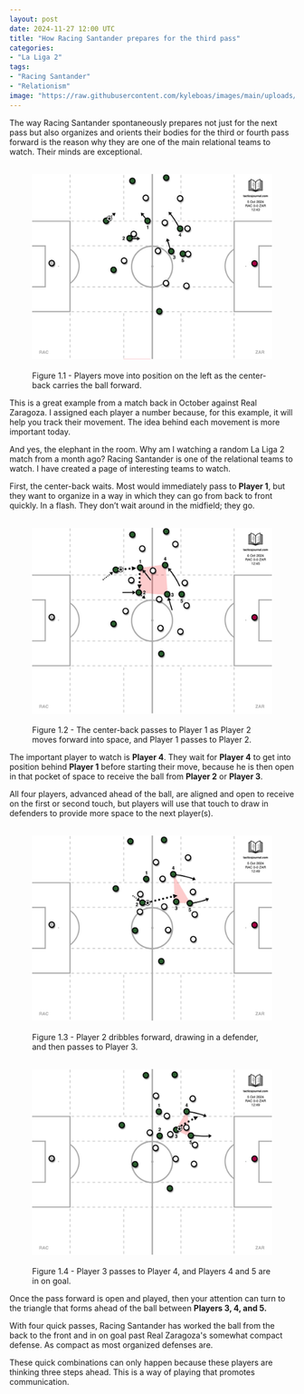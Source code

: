 ```yaml
---
layout: post
date: 2024-11-27 12:00 UTC
title: "How Racing Santander prepares for the third pass"
categories:
- "La Liga 2"
tags:
- "Racing Santander"
- "Relationism"
image: "https://raw.githubusercontent.com/kyleboas/images/main/uploads/2024/11/25/Image-25Nov2024_22:09:46.png"
---
```


The way Racing Santander spontaneously prepares not just for the next pass but also organizes and orients their bodies for the third or fourth pass forward is the reason why they are one of the main relational teams to watch. Their minds are exceptional.

<!---more--->

<figure>
    <img src="https://raw.githubusercontent.com/kyleboas/images/main/uploads/2024/11/25/Image-25Nov2024_22:09:46.png">
    <figcaption>Figure 1.1 - Players move into position on the left as the center-back carries the ball forward.</figcaption>
</figure>

This is a great example from a match back in October against Real Zaragoza. I assigned each player a number because, for this example, it will help you track their movement. The idea behind each movement is more important today.

And yes, the elephant in the room. Why am I watching a random La Liga 2 match from a month ago? Racing Santander is one of the relational teams to watch. I have created a page of interesting teams to watch.

First, the center-back waits. Most would immediately pass to **Player 1**, but they want to organize in a way in which they can go from back to front quickly. In a flash. They don’t wait around in the midfield; they go.

<figure>
    <img src="https://raw.githubusercontent.com/kyleboas/images/main/uploads/2024/11/25/Image-25Nov2024_19:52:04.png">
    <figcaption>Figure 1.2 - The center-back passes to Player 1 as Player 2 moves forward into space, and Player 1 passes to Player 2.</figcaption>
</figure>

The important player to watch is **Player 4**. They wait for **Player 4** to get into position behind **Player 1** before starting their move, because he is then open in that pocket of space to receive the ball from **Player 2** or **Player 3**. 

All four players, advanced ahead of the ball, are aligned and open to receive on the first or second touch, but players will use that touch to draw in defenders to provide more space to the next player(s).


<figure>
    <img src="https://raw.githubusercontent.com/kyleboas/images/main/uploads/2024/11/25/Image-25Nov2024_22:10:53.png">
    <figcaption>Figure 1.3 - Player 2 dribbles forward, drawing in a defender, and then passes to Player 3.</figcaption>
</figure>

<figure>
    <img src="https://raw.githubusercontent.com/kyleboas/images/main/uploads/2024/11/25/Image-25Nov2024_22:10:55.png">
    <figcaption>Figure 1.4 - Player 3 passes to Player 4, and Players 4 and 5 are in on goal.</figcaption>
</figure>

Once the pass forward is open and played, then your attention can turn to the triangle that forms ahead of the ball between **Players 3, 4, and 5.**

With four quick passes, Racing Santander has worked the ball from the back to the front and in on goal past Real Zaragoza's somewhat compact defense. As compact as most organized defenses are.

These quick combinations can only happen because these players are thinking three steps ahead. This is a way of playing that promotes communication.